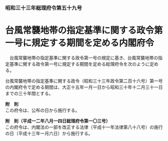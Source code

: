 ### 昭和三十三年総理府令第五十九号  
# 台風常襲地帯の指定基準に関する政令第一号に規定する期間を定める内閣府令  
　台風常襲地帯の指定基準に関する政令第一号の規定に基き、台風常襲地帯の指定基準に関する政令第一号に規定する期間を定める総理府令を次のように定める。  
  
台風常襲地帯の指定基準に関する政令（昭和三十三年政令第二百十六号）第一号の内閣府令で定める期間は、大正十五年一月一日から昭和三十年十二月三十一日までの三十年間とする。  
  
**附　則**  
この府令は、公布の日から施行する。  
  
**附　則（平成一二年八月一四日総理府令第一〇三号）**  
この府令は、内閣法の一部を改正する法律（平成十一年法律第八十八号）の施行の日（平成十三年一月六日）から施行する。  
  
